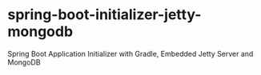 # spring-boot-initializer-jetty-mongodb
Spring Boot Application Initializer with Gradle, Embedded Jetty Server and MongoDB
